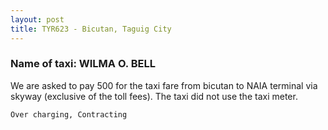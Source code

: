 ```yaml
---
layout: post
title: TYR623 - Bicutan, Taguig City
---
```


### Name of taxi: WILMA O. BELL

We are asked to pay 500 for the taxi fare from bicutan to NAIA terminal via skyway (exclusive of the toll fees). The taxi did not use the taxi meter. 

```Over charging, Contracting```
